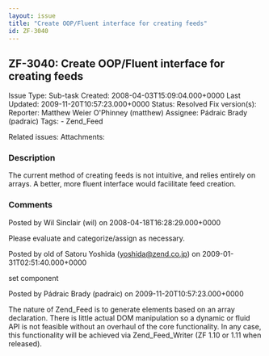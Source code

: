 ```yaml
---
layout: issue
title: "Create OOP/Fluent interface for creating feeds"
id: ZF-3040
---
```


ZF-3040: Create OOP/Fluent interface for creating feeds
-------------------------------------------------------

 Issue Type: Sub-task Created: 2008-04-03T15:09:04.000+0000 Last Updated: 2009-11-20T10:57:23.000+0000 Status: Resolved Fix version(s): 
 Reporter:  Matthew Weier O'Phinney (matthew)  Assignee:  Pádraic Brady (padraic)  Tags: - Zend\_Feed
 
 Related issues: 
 Attachments: 
### Description

The current method of creating feeds is not intuitive, and relies entirely on arrays. A better, more fluent interface would faciilitate feed creation.

 

 

### Comments

Posted by Wil Sinclair (wil) on 2008-04-18T16:28:29.000+0000

Please evaluate and categorize/assign as necessary.

 

 

Posted by old of Satoru Yoshida (yoshida@zend.co.jp) on 2009-01-31T02:51:40.000+0000

set component

 

 

Posted by Pádraic Brady (padraic) on 2009-11-20T10:57:23.000+0000

The nature of Zend\_Feed is to generate elements based on an array declaration. There is little actual DOM manipulation so a dynamic or fluid API is not feasible without an overhaul of the core functionality. In any case, this functionality will be achieved via Zend\_Feed\_Writer (ZF 1.10 or 1.11 when released).

 

 